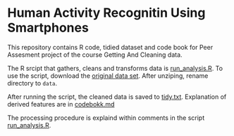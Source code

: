 # Human Activity Recognitin Using Smartphones

This repository contains R code, tidied dataset and code book for 
Peer Assesment project of the course Getting And Cleaning data.

The R srcipt that gathers, cleans and transforms data is [run_analysis.R](run_analysis.R).
To use the script, download the [original data set](https://d396qusza40orc.cloudfront.net/getdata%2Fprojectfiles%2FUCI%20HAR%20Dataset.zip).
After unziping, rename directory to `data`.

After running the script, the cleaned data is saved to [tidy.txt](tidy.txt).
Explanation of derived features are in [codebokk.md](codebook.md)

The processing procedure is explaind within comments in the script [run_analysis.R](run_analysis.R).

